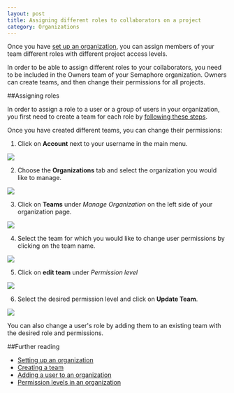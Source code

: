 ```yaml
---
layout: post
title: Assigning different roles to collaborators on a project
category: Organizations
---
```


Once you have [set up an organization](/docs/organizations/setting-up-an-organization.html),
you can assign members of your team different roles with different project
access levels.

In order to be able to assign different roles to your collaborators, you need
to be included in the Owners team of your Semaphore organization. Owners can
create teams, and then change their permissions for all projects.

##Assigning roles

In order to assign a role to a user or a group of users in your organization,
you first need to create a team for each role by [following these steps](/docs/organizations/creating-a-team.html).

Once you have created different teams, you can change their permissions:

1. Click on **Account** next to your username in the main menu.

 <img src="/docs/assets/img/setting-up-an-organization/account.png" class="img-responsive img-bordered">

2. Choose the **Organizations** tab and select the organization you would like
to manage.

 <img src="/docs/assets/img/can-i-limit-the-permissions-a-user-has-on-a-specific-project/select-organization.png" class="img-responsive img-bordered">

3. Click on **Teams** under _Manage Organization_ on the left side of your
organization page.

 <img src="/docs/assets/img/can-i-limit-the-permissions-a-user-has-on-a-specific-project/teams.png" class="img-responsive img-bordered">

4. Select the team for which you would like to change user permissions by
clicking on the team name.

 <img src="/docs/assets/img/can-i-limit-the-permissions-a-user-has-on-a-specific-project/team-name.png" class="img-responsive img-bordered">

5. Click on **edit team** under _Permission level_

 <img src="/docs/assets/img/can-i-limit-the-permissions-a-user-has-on-a-specific-project/edit-team.png" class="img-responsive img-bordered">

6. Select the desired permission level and click on **Update Team**.

 <img src="/docs/assets/img/can-i-limit-the-permissions-a-user-has-on-a-specific-project/update-team-permissions.png" class="img-responsive img-bordered">

You can also change a user's role by adding them to an existing team with the
desired role and permissions.

##Further reading

- [Setting up an organization](/docs/organizations/setting-up-an-organization.html)
- [Creating a team](/docs/organizations/creating-a-team.html)
- [Adding a user to an organization](/docs/organizations/adding-a-user-to-an-organization.html)
- [Permission levels in an organization](/docs/organizations/permission-levels-in-an-organization.html)
